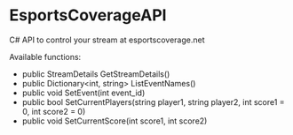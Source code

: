 # EsportsCoverageAPI

C# API to control your stream at esportscoverage.net

Available functions:
* public StreamDetails GetStreamDetails()
* public Dictionary<int, string> ListEventNames()
* public void SetEvent(int event_id)
* public bool SetCurrentPlayers(string player1, string player2, int score1 = 0, int score2 = 0)
* public void SetCurrentScore(int score1, int score2)
